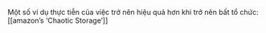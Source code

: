 Một số ví dụ thực tiễn của việc trở nên hiệu quả hơn khi trở nên bất tổ chức: [[amazon’s ‘Chaotic Storage’]]